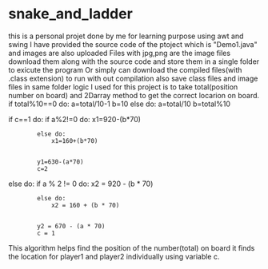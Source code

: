 # snake_and_ladder
this is a personal projet done by me for learning purpose using awt and swing
I have provided the source code of the ptoject which is "Demo1.java" and images are also uploaded
Files with jpg,png are the image files download them along with the source code and store them in a single folder to exicute the program
Or simply can download the compiled files(with .class extension) to run with out compilation also save class files and image files in same folder
logic I used for this project is to take total(position number on board) and 2Darray method to get the correct locarion on board.
 if total%10==0 do:
            a=total/10-1
            b=10
 else do:
            a=total/10
            b=total%10
            
  if c==1 do:
            if a%2!=0 do:
                x1=920-(b*70)
            
            else do:
                x1=160+(b*70)
            

            y1=630-(a*70)
            c=2

        
  else do:
            if  a % 2 != 0 do:
                x2 = 920 - (b * 70)
            
            else do:
                x2 = 160 + (b * 70)
            

            y2 = 670 - (a * 70)
            c = 1
This algorithm helps find the position of the number(total) on board
it finds the location for player1 and player2 individually using variable c.
